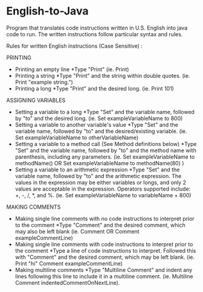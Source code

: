 # English-to-Java

Program that translates code instructions written in U.S. English into java code to run. The written instructions follow particular syntax and rules.

Rules for written English instructions (Case Sensitive) :

PRINTING
- Printing an empty line
  *Type "Print" (ie. Print)
- Printing a string
  *Type "Print" and the string within double quotes. (ie. Print "example string.")
- Printing a long
  *Type "Print" and the desired long. (ie. Print 101)
  
ASSIGNING VARIABLES
- Setting a variable to a long
  *Type "Set" and the variable name, followed by "to" and the desired long. (ie. Set exampleVariableName to 800)
- Setting a variable to another variable's value
  *Type "Set" and the variable name, followed by "to" and the desired/existing variable. (ie. Set exampleVariableName to otherVariableName)
- Setting a variable to a method call (See Method definitions below)
  *Type "Set" and the variable name, followed by "to" and the method name with parenthesis, including any parameters. (ie. Set exampleVariableName to methodName() OR  Set exampleVariableName to methodName(80) )
- Setting a variable to an arithmetic expression
  *Type "Set" and the variable name, followed by "to" and the arithmetic expression. The values in the expression may be either variables or longs, and only 2 values are acceptable in the expression. Operators supported include: +, -, /, *, and %. (ie. Set exampleVariableName to variableName + 800)
  
MAKING COMMENTS
- Making single line comments with no code instructions to interpret prior to the comment
 *Type "Comment" and the desired comment, which may also be left blank (ie. Comment OR Comment exampleCommentLine)
- Making single line comments with code instructions to interpret prior to the comment
 *Type a line of code instructions to interpret. Followed this with "Comment" and the desired comment, which may be left blank. (ie. Print "hi" Comment exampleCommentLine)
- Making multiline comments
 *Type "Multiline Comment" and indent any lines following this line to include it in a multiline comment. (ie. Multiline Comment indentedCommentOnNextLine).
 
 
 
 
 
  
  
  
 
  
 


